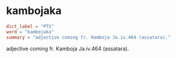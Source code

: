 # kambojaka

``` toml
dict_label = "PTS"
word = "kambojaka"
summary = "adjective coming fr. Kamboja Ja.iv.464 (assatara)."
```

adjective coming fr. Kamboja Ja.iv.464 (assatara).

